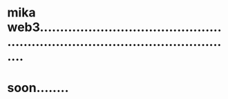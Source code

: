 # mika web3......................................................................................................
# soon........
